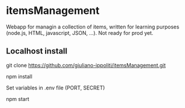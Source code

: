 # itemsManagement
Webapp for managin a collection of items, written for learning purposes (node.js, HTML, javascript, JSON, ...).
Not ready for prod yet.

## Localhost install

git clone https://github.com/giuliano-ippoliti/itemsManagement.git

npm install

Set variables in .env file (PORT, SECRET) 

npm start

